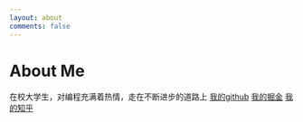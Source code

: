 ```yaml
---
layout: about
comments: false
---
```

# About Me
在校大学生，对编程充满着热情，走在不断进步的道路上
[我的github](https://github.com/LiZhiHao97)
[我的掘金](https://juejin.im/user/59c45d2b5188256bb018f253)
[我的知乎](https://www.zhihu.com/people/li-zhi-hao-80-25/activities)